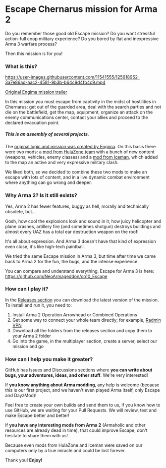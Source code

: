 # Escape Chernarus mission for Arma 2

Do you remember those good old Escape mission? Do you want stressful action-full coop military experience? Do you bored by flat and inexpressive Arma 3 warfare process?

Then this mission is for you!

### What is this?

https://user-images.githubusercontent.com/11541555/125618952-3a7e86ad-aac2-4581-9b3b-b64c9d4fb4c9.mp4

[Original Engima mission trailer](https://www.youtube.com/watch?v=2KHmEMLIYqg)

In this mission you must escape from captivity in the midst of hostilities in Chernarus: get out of the guarded area, deal with the search parties and not die on the battlefield, get the map, equipment, organize an attack on the enemy communications center, contact your allies and proceed to the declared evacuation point.

##### This is an assembly of several projects.

The [original logic and mission was created by Engima](https://web.archive.org/web/20210302085542/https://www.armaholic.com/page.php?id=16162). On this basis there were two mods: a [mod from HulaZone team](https://web.archive.org/web/20210123151358/https://www.armaholic.com/page.php?id=20862) with a bunch of new content (weapons, vehicles, enemy classes) and a [mod from Iceman](https://web.archive.org/web/20210225022305/https://www.armaholic.com/page.php?id=21728), which added to the map an active and very expressive military clash.

We liked both, so we decided to combine these two mods to make an escape with lots of content, and in a live dynamic combat environment where anything can go wrong and deeper.

### Why Arma 2? Is it still exists?

Yes, Arma 2 has fewer features, buggy as hell, morally and technically obsolete, but...

Gosh, how cool the explosions look and sound in it, how juicy helicopter and plane crashes, artillery fire (and sometimes shotgun) destroys buildings and almost every UAZ has a total ear destruction weapon on the roof!

It's all about expression. And Arma 3 doesn't have that kind of expression even close, it's like high-tech paintball.

We tried the same Escape mission in Arma 3, but time after time we came back to Arma 2 for the fun, the bugs, and the intense experience.

You can compare and understand everything, Escape for Arma 3 is here: </br>
https://github.com/NeoArmageddon/co10_Escape

### How can I play it?

In the [Releases section](https://github.com/ViRGiL175/arma-2-co12-escape-chernarus/releases) you can download the latest version of the mission. To install and run it, you need to:

1. Install Arma 2 Operation Arrowhead or Combined Operations
2. Get some way to connect your whole team directly; for example, [Radmin VPN](https://www.radmin-vpn.com/)
3. Download all the folders from the releases section and copy them to your Arma 2 folder
4. Go into the game, in the multiplayer section, create a server, select our mission and go

### How can I help you make it greater?

GitHub has Issues and Discussions sections where **you can write about bugs, your adventures, ideas, and other stuff**. We're very interested!

If **you know anything about Arma modding**, any help is welcome (because this is our first project, and we haven't even played Arma itself, only Escape and DayzMod)!

Feel free to create your own builds and send them to us, if you know how to use GitHub, we are waiting for your Pull Requests. We will review, test and make Escape better and better!

If **you have any interesting mods from Arma 2** (Armaholic and other resources are already dead in time), that could improve Escape, don't hesitate to share them with us!

Because even mods from HulaZone and Iceman were saved on our computers only by a true miracle and could be lost forever.

Thank you! **Enjoy!**
